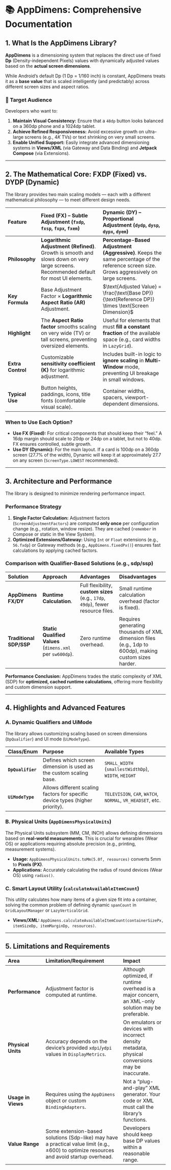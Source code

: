 # 📚 AppDimens: Comprehensive Documentation

## 1. What Is the AppDimens Library?

**AppDimens** is a dimensioning system that replaces the direct use of fixed **Dp** (Density-independent Pixels) values with dynamically adjusted values based on the **actual screen dimensions**.

While Android’s default Dp (1 Dp = 1/160 inch) is constant, AppDimens treats it as a **base value** that is scaled intelligently (and predictably) across different screen sizes and aspect ratios.

### 🎯 Target Audience

Developers who want to:

1. **Maintain Visual Consistency:** Ensure that a `48dp` button looks balanced on a $360\text{dp}$ phone and a $1024\text{dp}$ tablet.
2. **Achieve Refined Responsiveness:** Avoid excessive growth on ultra-large screens (e.g., $4K$ TVs) or text shrinking on very small screens.
3. **Enable Unified Support:** Easily integrate advanced dimensioning systems in **Views/XML** (via Gateway and Data Binding) and **Jetpack Compose** (via Extensions).

---

## 2. The Mathematical Core: FXDP (Fixed) vs. DYDP (Dynamic)

The library provides two main scaling models — each with a different mathematical philosophy — to meet different design needs.

| Feature           | Fixed (FX) – Subtle Adjustment (`fxdp`, `fxsp`, `fxpx`, `fxem`)                                                                                | Dynamic (DY) – Proportional Adjustment (`dydp`, `dysp`, `dypx`, `dyem`)                                                                            |
| :---------------- | :------------------------------------------------------------------------------------------------------------------------------------- | :----------------------------------------------------------------------------------------------------------------------------------------- |
| **Philosophy**    | **Logarithmic Adjustment (Refined)**. Growth is smooth and slows down on very large screens. Recommended default for most UI elements. | **Percentage-Based Adjustment (Aggressive)**. Keeps the same percentage of the reference screen size. Grows aggressively on large screens. |
| **Key Formula**   | Base Adjustment Factor × **Logarithmic Aspect Ratio (AR)** Adjustment.                                                                 | $\text{Adjusted Value} = \frac{\text{Base DP}}{\text{Reference DP}} \times \text{Screen Dimension}$                                        |
| **Highlight**     | The **Aspect Ratio factor** smooths scaling on very wide (TV) or tall screens, preventing oversized elements.                          | Useful for elements that must **fill a constant fraction** of the available space (e.g., card widths in `LazyGrid`).                       |
| **Extra Control** | Customizable **sensitivity coefficient (K)** for logarithmic adjustment.                                                               | Includes built-in logic to **ignore scaling** in **Multi-Window** mode, preventing UI breakage in small windows.                           |
| **Typical Use**   | Button heights, paddings, icons, title fonts (comfortable visual scale).                                                               | Container widths, spacers, viewport-dependent dimensions.                                                                                  |

### When to Use Each Option?

* **Use FX (Fixed):** For critical components that should keep their “feel.” A $16\text{dp}$ margin should scale to $20\text{dp}$ or $24\text{dp}$ on a tablet, but not to $40\text{dp}$. FX ensures controlled, subtle growth.
* **Use DY (Dynamic):** For the main layout. If a card is $100\text{dp}$ on a $360\text{dp}$ screen (27.7% of the width), Dynamic will keep it at approximately $27.7%$ on any screen (`ScreenType.LOWEST` recommended).

---

## 3. Architecture and Performance

The library is designed to minimize rendering performance impact.

### Performance Strategy

1. **Single Factor Calculation:** Adjustment factors (`ScreenAdjustmentFactors`) are computed **only once** per configuration change (e.g., rotation, window resize). They are cached (`remember` in Compose or static in the View System).
2. **Optimized Extensions/Gateway:** Using `Int` or `Float` extensions (e.g., `56.fxdp`) or Gateway methods (e.g., `AppDimens.fixedPx()`) ensures fast calculations by applying cached factors.

### Comparison with Qualifier-Based Solutions (e.g., sdp/ssp)

| Solution                | Approach                                                  | Advantages                                                                       | Disadvantages                                                                                                            |
| :---------------------- | :-------------------------------------------------------- | :------------------------------------------------------------------------------- | :----------------------------------------------------------------------------------------------------------------------- |
| **AppDimens FX/DY**     | **Runtime Calculation**.                                  | Full flexibility, **custom sizes** (e.g., `17dp`, `49dp`), fewer resource files. | Small runtime calculation overhead (factor is fixed).                                                                    |
| **Traditional SDP/SSP** | **Static Qualified Values** (`dimens.xml` per `sw600dp`). | Zero runtime overhead.                                                           | Requires generating thousands of XML dimension files (e.g., $1\text{dp}$ to $600\text{dp}$), making custom sizes harder. |

**Performance Conclusion:** AppDimens trades the static complexity of XML (SDP) for **optimized, cached runtime calculations**, offering more flexibility and custom dimension support.

---

## 4. Highlights and Advanced Features

### A. Dynamic Qualifiers and UiMode

The library allows customizing scaling based on screen dimensions (`DpQualifier`) and UI mode (`UiModeType`).

| Class/Enum        | Purpose                                                                       | Available Types                                            |
| :---------------- | :---------------------------------------------------------------------------- | :--------------------------------------------------------- |
| **`DpQualifier`** | Defines which screen dimension is used as the custom scaling base.            | `SMALL_WIDTH` (`smallestWidthDp`), `WIDTH`, `HEIGHT`       |
| **`UiModeType`**  | Allows different scaling factors for specific device types (higher priority). | `TELEVISION`, `CAR`, `WATCH`, `NORMAL`, `VR_HEADSET`, etc. |

### B. Physical Units (`AppDimensPhysicalUnits`)

The Physical Units subsystem (MM, CM, INCH) allows defining dimensions based on **real-world measurements**. This is crucial for wearables (Wear OS) or applications requiring absolute precision (e.g., printing, measurement systems).

* **Usage:** `AppDimensPhysicalUnits.toMm(5.0f, resources)` converts $5\text{mm}$ to **Pixels (PX)**.
* **Applications:** Accurately calculating the radius of round devices (Wear OS) using `radius()`.

### C. Smart Layout Utility (`calculateAvailableItemCount`)

This utility calculates how many items of a given size fit into a container, solving the common problem of defining dynamic `spanCount` in `GridLayoutManager` or `LazyVerticalGrid`.

* **Views/XML:** `AppDimens.calculateAvailableItemCount(containerSizePx, itemSizeDp, itemMarginDp, resources)`.

---

## 5. Limitations and Requirements

| Area               | Limitation/Requirement                                                                                                                         | Impact                                                                                              |
| :----------------- | :--------------------------------------------------------------------------------------------------------------------------------------------- | :-------------------------------------------------------------------------------------------------- |
| **Performance**    | Adjustment factor is computed at runtime.                                                                                                      | Although optimized, if runtime overhead is a major concern, an XML-only solution may be preferable. |
| **Physical Units** | Accuracy depends on the device’s provided `xdpi`/`ydpi` values in `DisplayMetrics`.                                                            | On emulators or devices with incorrect density metadata, physical conversions may be inaccurate.    |
| **Usage in Views** | Requires using the `AppDimens` object or custom `BindingAdapters`.                                                                             | Not a “plug-and-play” XML generator. Your code or XML must call the library’s functions.            |
| **Value Range**    | Some extension-based solutions (Sdp-like) may have a practical value limit (e.g., $\pm 600$) to optimize resources and avoid startup overhead. | Developers should keep base DP values within a reasonable range.                                    |


